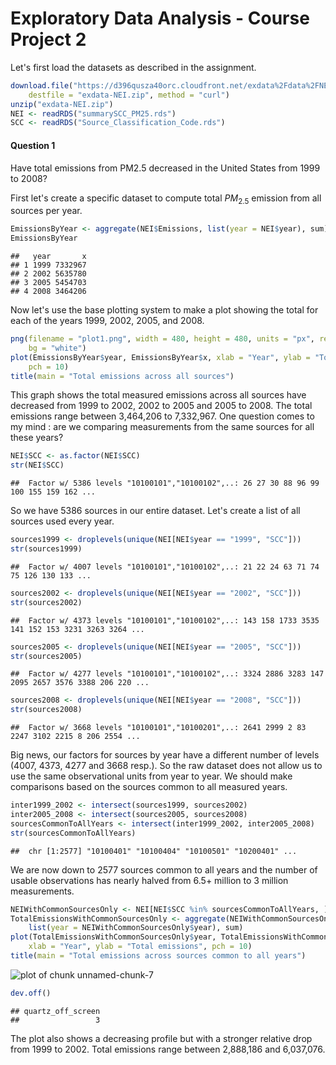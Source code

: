Exploratory Data Analysis - Course Project 2
============================================

Let's first load the datasets as described in the assignment.


```r
download.file("https://d396qusza40orc.cloudfront.net/exdata%2Fdata%2FNEI_data.zip", 
    destfile = "exdata-NEI.zip", method = "curl")
unzip("exdata-NEI.zip")
NEI <- readRDS("summarySCC_PM25.rds")
SCC <- readRDS("Source_Classification_Code.rds")
```


#### Question 1

Have total emissions from PM2.5 decreased in the United States from 1999 to 2008? 

First let's create a specific dataset to compute total $PM_2.5$ emission from all sources per year.


```r
EmissionsByYear <- aggregate(NEI$Emissions, list(year = NEI$year), sum)
EmissionsByYear
```

```
##   year       x
## 1 1999 7332967
## 2 2002 5635780
## 3 2005 5454703
## 4 2008 3464206
```


Now let's use the base plotting system to make a plot showing the total  for each of the years 1999, 2002, 2005, and 2008.


```r
png(filename = "plot1.png", width = 480, height = 480, units = "px", res = 72, 
    bg = "white")
plot(EmissionsByYear$year, EmissionsByYear$x, xlab = "Year", ylab = "Total emissions", 
    pch = 10)
title(main = "Total emissions across all sources")
```


This graph shows the total measured emissions across all sources have decreased from 1999 to 2002, 2002 to 2005 and 2005 to 2008. The total emissions range between 3,464,206 to 7,332,967. One question comes to my mind : are we comparing measurements from the same sources for all these years? 


```r
NEI$SCC <- as.factor(NEI$SCC)
str(NEI$SCC)
```

```
##  Factor w/ 5386 levels "10100101","10100102",..: 26 27 30 88 96 99 100 155 159 162 ...
```


So we have 5386 sources in our entire dataset. Let's create a list of all sources used every year.


```r
sources1999 <- droplevels(unique(NEI[NEI$year == "1999", "SCC"]))
str(sources1999)
```

```
##  Factor w/ 4007 levels "10100101","10100102",..: 21 22 24 63 71 74 75 126 130 133 ...
```

```r
sources2002 <- droplevels(unique(NEI[NEI$year == "2002", "SCC"]))
str(sources2002)
```

```
##  Factor w/ 4373 levels "10100101","10100102",..: 143 158 1733 3535 141 152 153 3231 3263 3264 ...
```

```r
sources2005 <- droplevels(unique(NEI[NEI$year == "2005", "SCC"]))
str(sources2005)
```

```
##  Factor w/ 4277 levels "10100101","10100102",..: 3324 2886 3283 147 2095 2657 3576 3388 206 220 ...
```

```r
sources2008 <- droplevels(unique(NEI[NEI$year == "2008", "SCC"]))
str(sources2008)
```

```
##  Factor w/ 3668 levels "10100101","10100201",..: 2641 2999 2 83 2247 3102 2215 8 206 2554 ...
```


Big news, our factors for sources by year have a different number of levels (4007, 4373, 4277 and 3668 resp.). So the raw dataset does not allow us to use the same observational units from year to year. We should make comparisons based on the sources common to all measured years.


```r
inter1999_2002 <- intersect(sources1999, sources2002)
inter2005_2008 <- intersect(sources2005, sources2008)
sourcesCommonToAllYears <- intersect(inter1999_2002, inter2005_2008)
str(sourcesCommonToAllYears)
```

```
##  chr [1:2577] "10100401" "10100404" "10100501" "10200401" ...
```


We are now down to 2577 sources common to all years and the number of usable observations has nearly halved from 6.5+ million to 3 million measurements.


```r
NEIWithCommonSourcesOnly <- NEI[NEI$SCC %in% sourcesCommonToAllYears, ]
TotalEmissionsWithCommonSourcesOnly <- aggregate(NEIWithCommonSourcesOnly$Emissions, 
    list(year = NEIWithCommonSourcesOnly$year), sum)
plot(TotalEmissionsWithCommonSourcesOnly$year, TotalEmissionsWithCommonSourcesOnly$x, 
    xlab = "Year", ylab = "Total emissions", pch = 10)
title(main = "Total emissions across sources common to all years")
```

![plot of chunk unnamed-chunk-7](figure/unnamed-chunk-7.png) 

```r
dev.off()
```

```
## quartz_off_screen 
##                 3
```


The plot also shows a decreasing profile but with a stronger relative drop from 1999 to 2002. Total emissions range between 2,888,186 and 6,037,076.




